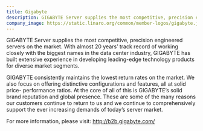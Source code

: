 ```yaml
---
title: Gigabyte
description: GIGABYTE Server supplies the most competitive, precision engineered servers on the market.
company_image: https://static.linaro.org/common/member-logos/gigabyte.jpg
---
```

GIGABYTE Server supplies the most competitive, precision engineered servers on the market. With almost 20 years’ track record of working closely with the biggest names in the data center industry, GIGABYTE has built extensive experience in developing leading-edge technology products for diverse market segments.

GIGABYTE consistently maintains the lowest return rates on the market. We also focus on offering distinctive configurations and features, all at solid price- performance ratios. At the core of all of this is GIGABYTE’s solid brand reputation and global presence. These are some of the many reasons our customers continue to return to us and we continue to comprehensively support the ever increasing demands of today’s server market.

For more information, please visit: http://b2b.gigabyte.com/
